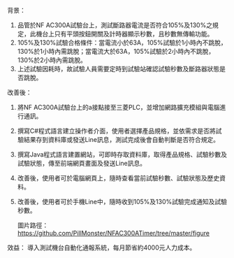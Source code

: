 背景：
1. 品管於NF AC300A試驗台上，測試斷路器電流是否符合105%及130%之規定，此機台上只有平頭按鈕開關及計時器顯示秒數，且秒數無傳輸功能。
2. 105%及130%試驗合格條件：當電流小於63A，105%試驗於1小時內不跳脫，130%於1小時內需跳脫；當電流大於63A，105%試驗於2小時內不跳脫，130%於2小時內需跳脫。
3. 上述試驗因耗時，故試驗人員需要定時到試驗站確認試驗秒數及斷路器狀態是否跳脫。

改善後：
1.	將NF AC300A試驗台上的a接點接至三菱PLC，並增加網路擴充模組與電腦進行通訊。
2.	撰寫C#程式語言建立操作者介面，使用者選擇產品規格，並依需求是否將試驗結果存到資料庫或發送Line訊息，測試完成後會自動判斷是否符合規定。
3.	撰寫Java程式語言建置網站，可即時存取資料庫，取得產品規格、試驗秒數及試驗狀態，傳至前端網頁畫面及發送Line訊息。
4.	改善後，使用者可於電腦網頁上，隨時查看當前試驗秒數、試驗狀態及歷史資料。
5.	改善後，使用者可於手機Line中，隨時收到105%及130%試驗完成通知及試驗秒數。

  	圖片路徑：https://github.com/PillMonster/NFAC300ATimer/tree/master/figure

效益：
導入測試機台自動化通報系統，每月節省約4000元人力成本。

